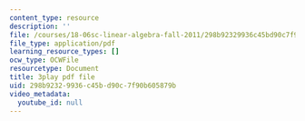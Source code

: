 ```yaml
---
content_type: resource
description: ''
file: /courses/18-06sc-linear-algebra-fall-2011/298b92329936c45bd90c7f90b605879b_HgC1l_6ySkc.pdf
file_type: application/pdf
learning_resource_types: []
ocw_type: OCWFile
resourcetype: Document
title: 3play pdf file
uid: 298b9232-9936-c45b-d90c-7f90b605879b
video_metadata:
  youtube_id: null
---
```

